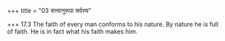 +++
title = "03 सत्त्वानुरूपा सर्वस्य"

+++
17.3 The faith of every man conforms to his nature. By nature he is full
of faith. He is in fact what his faith makes him.
